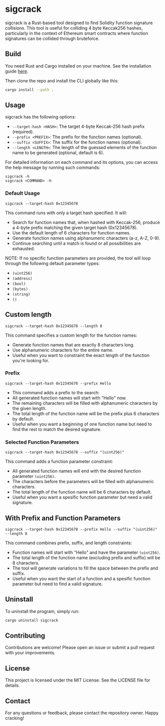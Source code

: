 # sigcrack

sigcrack is a Rust-based tool designed to find Solidity function signature collisions. This tool is useful for colliding 4 byte Keccak256 hashes, particularly in the context of Ethereum smart contracts where function signatures can be collided through bruteforce. 

## Build

You need Rust and Cargo installed on your machine. See the installation guide
[here](https://doc.rust-lang.org/cargo/getting-started/installation.html).

Then clone the repo and install the CLI globally like this:
```sh
cargo install --path .
```

## Usage

sigcrack has the following options: 
- `--target-hash <HASH>`: The target 4-byte Keccak-256 hash prefix (required).
- `--prefix <PREFIX>`: The prefix for the function names (optional).
- `--suffix <SUFFIX>`: The suffix for the function names (optional).
- `--length <LENGTH>`: The length of the guessed elements of the function name to be generated (optional, default is 6).

For detailed information on each command and its options, you can access the help message by running such commands:

```
sigcrack -h
sigcrack <COMMAND> -h
```

### Default Usage
```
sigcrack --target-hash 0x12345678
```

This command runs with only a target hash specified. It will:
- Search for function names that, when hashed with Keccak-256, produce a 4-byte prefix matching the given target hash (0x12345678).
- Use the default length of 6 characters for function names.
- Generate function names using alphanumeric characters (a-z, A-Z, 0-9).
- Continue searching until a match is found or all possibilities are exhausted.

NOTE: If no specific function parameters are provided, the tool will loop through the following default parameter types:
- `(uint256)`
- `(address)`
- `(bool)`
- `(bytes)`
- `(string)`
- `()`

## Custom length
```
sigcrack --target-hash 0x12345678 --length 8
```

This command specifies a custom length for the function names:
- Generate function names that are exactly 8 characters long.
- Use alphanumeric characters for the entire name.
- Useful when you want to constraint the exact length of the function you're looking for.

### Prefix
```
sigcrack --target-hash 0x12345678 --prefix Hello
```

- This command adds a prefix to the search:
- All generated function names will start with "Hello" now.
- The remaining characters will be filled with alphanumeric characters by the given length.
- The total length of the function name will be the prefix plus 6 characters by default.
- Useful when you want a beginning of one function name but need to find the rest to match the desired signature.

### Selected Function Parameters
```
sigcrack --target-hash 0x12345678 --suffix "(uint256)"
```

This command adds a function parameter constraint:
- All generated function names will end with the desired function parameter `(uint256)`.
- The characters before the parameters will be filled with alphanumeric characters.
- The total length of the function name will be 6 characters by default.
- Useful when you want a spesific function parameter but need a valid signature.

## With Prefix and Function Parameters
```
sigcrack --target-hash 0x12345678 --prefix Hello --suffix "(uint256)" --length 8
```
This command combines prefix, suffix, and length constraints:
- Function names will start with "Hello" and have the parameter `(uint256)`.
- The total length of the function name (excluding prefix and suffix) will be 8 characters.
- The tool will generate variations to fill the space between the prefix and suffix.
- Useful when you want the start of a function and a spesific function parameter but need to find a valid signature.

## Uninstall
To uninstall the program, simply run:
```sh
cargo uninstall sigcrack
```

## Contributing
Contributions are welcome! Please open an issue or submit a pull request with your improvements.

## License
This project is licensed under the MIT License. See the LICENSE file for details.

## Contact
For any questions or feedback, please contact the repository owner. Happy cracking!